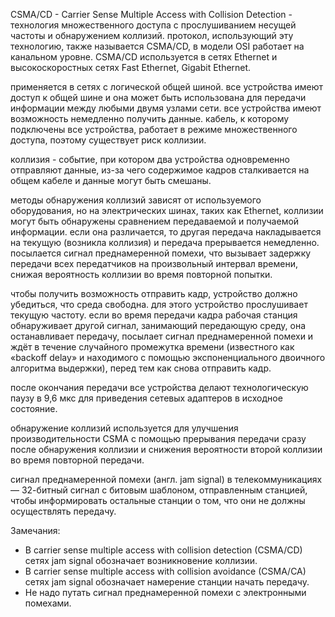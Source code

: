 
CSMA/CD - Carrier Sense Multiple Access with Collision Detection - технология множественного доступа с прослушиванием несущей частоты и обнаружением коллизий.
протокол, использующий эту технологию, также называется CSMA/CD, в модели OSI работает на канальном уровне.
CSMA/CD используется в сетях Ethernet и высокоскоростных сетях Fast Ethernet, Gigabit Ethernet.

применяется в сетях с логической общей шиной. все устройства имеют доступ к общей шине и она может быть использована для передачи информации между любыми двумя узлами сети. все устройства имеют возможность немедленно получить данные. кабель, к которому подключены все устройства, работает в режиме множественного доступа, поэтому существует риск коллизии.

коллизия - событие, при котором два устройства одновременно отправляют данные, из-за чего содержимое кадров сталкивается на общем кабеле и данные могут быть смешаны.

методы обнаружения коллизий зависят от используемого оборудования, но на электрических шинах, таких как Ethernet, коллизии могут быть обнаружены сравнением передаваемой и получаемой информации. если она различается, то другая передача накладывается на текущую (возникла коллизия) и передача прерывается немедленно. посылается сигнал преднамеренной помехи, что вызывает задержку передачи всех передатчиков на произвольный интервал времени, снижая вероятность коллизии во время повторной попытки.

чтобы получить возможность отправить кадр, устройство должно убедиться, что среда свободна. для этого устройство прослушивает текущую частоту. если во время передачи кадра рабочая станция обнаруживает другой сигнал, занимающий передающую среду, она останавливает передачу, посылает сигнал преднамеренной помехи и ждёт в течение случайного промежутка времени (известного как «backoff delay» и находимого с помощью экспоненциального двоичного алгоритма выдержки), перед тем как снова отправить кадр.

после окончания передачи все устройства делают технологическую паузу в 9,6 мкс для приведения сетевых адаптеров в исходное состояние.

обнаружение коллизий используется для улучшения производительности CSMA с помощью прерывания передачи сразу после обнаружения коллизии и снижения вероятности второй коллизии во время повторной передачи.

сигнал преднамеренной помехи (англ. jam signal) в телекоммуникациях — 32-битный сигнал с битовым шаблоном, отправленным станцией, чтобы информировать остальные станции о том, что они не должны осуществлять передачу.

Замечания:

- В carrier sense multiple access with collision detection (CSMA/CD) сетях jam signal обозначает возникновение коллизии.
- В carrier sense multiple access with collision avoidance (CSMA/CA) сетях jam signal обозначает намерение станции начать передачу.
- Не надо путать сигнал преднамеренной помехи с электронными помехами.